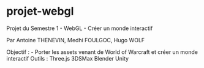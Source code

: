 # projet-webgl
Projet du Semestre 1 - WebGL - Créer un monde interactif

Par Antoine THENEVIN, Medhi FOULGOC, Hugo WOLF

Objectif : 
	- Porter les assets venant de World of Warcraft et créer un monde interactif
Outils : 
	Three.js
	3DSMax
	Blender
	Unity
